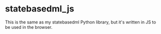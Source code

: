 # statebasedml_js
This is the same as my statebasedml Python library, but it's written in JS to be used in the browser.
